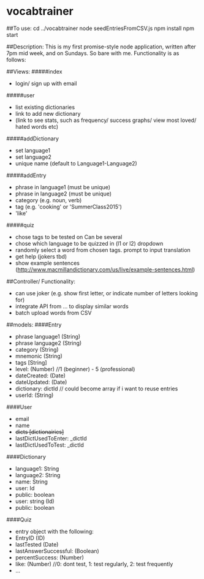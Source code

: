 # vocabtrainer
##To use:
cd ../vocabtrainer
node seedEntriesFromCSV.js
npm install
npm start

##Description:
This is my first promise-style node application, written after 7pm mid week, and on Sundays. So bare with me.
Functionality is as follows:

##Views:
#####index
- login/ sign up with email

#####user
- list existing dictionaries
- link to add new dictionary
- (link to see stats, such as frequency/ success graphs/ view most loved/ hated words etc)
 
#####addDictionary
- set language1
- set language2
- unique name (default to Language1-Language2)

#####addEntry
- phrase in language1 (must be unique)
- phrase in language2 (must be unique)
- category (e.g. noun, verb)
- tag (e.g. 'cooking' or 'SummerClass2015')
- 'like'

#####quiz
- chose tags to be tested on Can be several
- chose which language to be quizzed in (l1 or l2) dropdown
- randomly select a word from chosen tags. prompt to input translation
- get help (jokers tbd)
- show example sentences (http://www.macmillandictionary.com/us/live/example-sentences.html)
 
##Controller/ Functionality:
- can use joker (e.g. show first letter, or indicate number of letters looking for)
- integrate API from ... to display similar words
- batch upload words from CSV

##models:
####Entry
- phrase language1 (String)
- phrase language2 (String)
- category (String)
- mnemonic (String)
- tags [String]
- level: (Number) //1 (beginner) - 5 (professional)
- dateCreated: (Date)
- dateUpdated: (Date)
- dictionary: dictId // could become array if i want to reuse entries
- userId: (String)

####User
- email
- name
- ~~dicts [dictionairies]~~
- lastDictUsedToEnter: _dictId
- lastDictUsedToTest: _dictId
 
####Dictionary
- language1: String
- language2: String
- name: String
- user: Id
- public: boolean
- user: string (Id)
- public: boolean

####Quiz
- entry object with the following:
 - EntryID (ID)  
 - lastTested (Date)
 - lastAnswerSuccessful: (Boolean)
 - percentSuccess: (Number)
 - like: (Number) //0: dont test, 1: test regularly, 2: test frequently
 - ...
